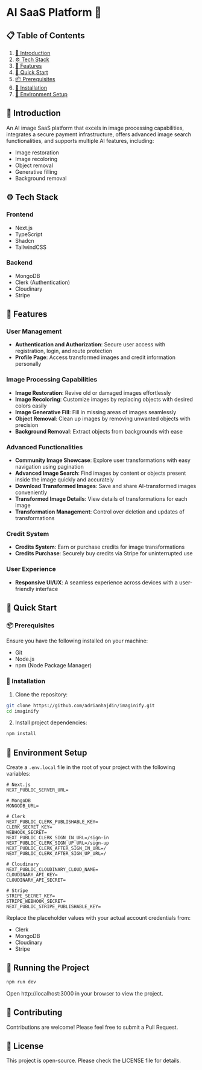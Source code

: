 # AI SaaS Platform 🤖

## 📋 Table of Contents

1. [🤖 Introduction](#-introduction)
2. [⚙️ Tech Stack](#️-tech-stack)
3. [🔋 Features](#-features)
4. [🤸 Quick Start](#-quick-start)
5. [📦 Prerequisites](#-prerequisites)
6. [🚀 Installation](#-installation)
7. [🔐 Environment Setup](#-environment-setup)

## 🤖 Introduction

An AI image SaaS platform that excels in image processing capabilities, integrates a secure payment infrastructure, offers advanced image search functionalities, and supports multiple AI features, including:

- Image restoration
- Image recoloring
- Object removal
- Generative filling
- Background removal

## ⚙️ Tech Stack

### Frontend
- Next.js
- TypeScript
- Shadcn
- TailwindCSS

### Backend
- MongoDB
- Clerk (Authentication)
- Cloudinary
- Stripe

## 🔋 Features

### User Management
- **Authentication and Authorization**: Secure user access with registration, login, and route protection
- **Profile Page**: Access transformed images and credit information personally

### Image Processing Capabilities
- **Image Restoration**: Revive old or damaged images effortlessly
- **Image Recoloring**: Customize images by replacing objects with desired colors easily
- **Image Generative Fill**: Fill in missing areas of images seamlessly
- **Object Removal**: Clean up images by removing unwanted objects with precision
- **Background Removal**: Extract objects from backgrounds with ease

### Advanced Functionalities
- **Community Image Showcase**: Explore user transformations with easy navigation using pagination
- **Advanced Image Search**: Find images by content or objects present inside the image quickly and accurately
- **Download Transformed Images**: Save and share AI-transformed images conveniently
- **Transformed Image Details**: View details of transformations for each image
- **Transformation Management**: Control over deletion and updates of transformations

### Credit System
- **Credits System**: Earn or purchase credits for image transformations
- **Credits Purchase**: Securely buy credits via Stripe for uninterrupted use

### User Experience
- **Responsive UI/UX**: A seamless experience across devices with a user-friendly interface

## 🤸 Quick Start

### 📦 Prerequisites

Ensure you have the following installed on your machine:
- Git
- Node.js
- npm (Node Package Manager)

### 🚀 Installation

1. Clone the repository:
```bash
git clone https://github.com/adrianhajdin/imaginify.git
cd imaginify
```

2. Install project dependencies:
```bash
npm install
```

## 🔐 Environment Setup

Create a `.env.local` file in the root of your project with the following variables:

```env
# Next.js
NEXT_PUBLIC_SERVER_URL=

# MongoDB
MONGODB_URL=

# Clerk
NEXT_PUBLIC_CLERK_PUBLISHABLE_KEY=
CLERK_SECRET_KEY=
WEBHOOK_SECRET=
NEXT_PUBLIC_CLERK_SIGN_IN_URL=/sign-in
NEXT_PUBLIC_CLERK_SIGN_UP_URL=/sign-up
NEXT_PUBLIC_CLERK_AFTER_SIGN_IN_URL=/
NEXT_PUBLIC_CLERK_AFTER_SIGN_UP_URL=/

# Cloudinary
NEXT_PUBLIC_CLOUDINARY_CLOUD_NAME=
CLOUDINARY_API_KEY=
CLOUDINARY_API_SECRET=

# Stripe
STRIPE_SECRET_KEY=
STRIPE_WEBHOOK_SECRET=
NEXT_PUBLIC_STRIPE_PUBLISHABLE_KEY=
```

Replace the placeholder values with your actual account credentials from:
- Clerk
- MongoDB
- Cloudinary
- Stripe

## 🏃 Running the Project

```bash
npm run dev
```

Open http://localhost:3000 in your browser to view the project.

## 🤝 Contributing

Contributions are welcome! Please feel free to submit a Pull Request.

## 📄 License

This project is open-source. Please check the LICENSE file for details.
